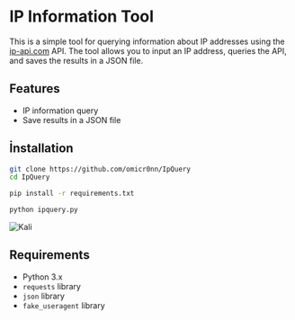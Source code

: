 # IP Information Tool

This is a simple tool for querying information about IP addresses using the [ip-api.com](http://ip-api.com) API. The tool allows you to input an IP address, queries the API, and saves the results in a JSON file.

## Features

- IP information query
- Save results in a JSON file

## İnstallation

```bash
git clone https://github.com/omicr0nn/IpQuery
cd IpQuery
```
```bash
pip install -r requirements.txt
```
```bash
python ipquery.py
```
![Kali](https://i.hizliresim.com/9vjp0qa.png)

## Requirements

- Python 3.x
- `requests` library
- `json` library
- `fake_useragent` library
